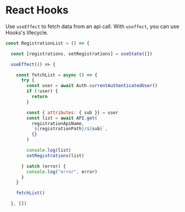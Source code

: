 # React Hooks

Use `useEffect` to fetch data from an api call. With `useffect`, you can use Hooks's lifecycle.

```javascript
const RegistrationList = () => {

  const [registrations, setRegistrations] = useState([])

  useEffect(() => {

    const fetchList = async () => {
      try {
        const user = await Auth.currentAuthenticatedUser()
        if (!user) {
          return
        }

        const { attributes: { sub }} = user
        const list = await API.get(
          registrationApiName,
          `${registrationPath}/${sub}`,
          {}
        )

        console.log(list)
        setRegistrations(list)

      } catch (error) {
        console.log("error", error)
      }
    }

    fetchList()

  }, [])
```

